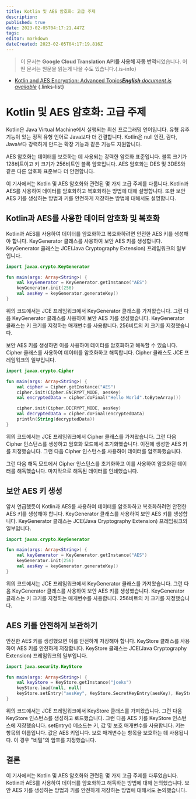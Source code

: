 ```yaml
---
title: Kotlin 및 AES 암호화: 고급 주제
description: 
published: true
date: 2023-02-05T04:17:21.447Z
tags: 
editor: markdown
dateCreated: 2023-02-05T04:17:19.816Z
---
```


> 이 문서는 **Google Cloud Translation API를 사용해 자동 번역**되었습니다.
어떤 문서는 원문을 읽는게 나을 수도 있습니다.{.is-info}



- [Kotlin and AES Encryption: Advanced Topics***English** document is available*](/en/Knowledge-base/Kotlin/kotlin-and-aes-encryption-advanced-topics)
{.links-list}


# Kotlin 및 AES 암호화: 고급 주제

Kotlin은 Java Virtual Machine에서 실행되는 최신 프로그래밍 언어입니다. 유형 유추 기능이 있는 정적 유형 언어로 Java보다 더 간결합니다. Kotlin은 null 안전, 람다, Java보다 강력하게 만드는 확장 기능과 같은 기능도 지원합니다.

AES 암호화는 데이터를 보호하는 데 사용되는 강력한 암호화 표준입니다. 블록 크기가 128비트이고 키 크기가 256비트인 블록 암호입니다. AES 암호화는 DES 및 3DES와 같은 다른 암호화 표준보다 더 안전합니다.

이 기사에서는 Kotlin 및 AES 암호화와 관련된 몇 가지 고급 주제를 다룹니다. Kotlin과 AES를 사용하여 데이터를 암호화하고 복호화하는 방법에 대해 설명합니다. 또한 보안 AES 키를 생성하는 방법과 키를 안전하게 저장하는 방법에 대해서도 설명합니다.

## Kotlin과 AES를 사용한 데이터 암호화 및 복호화

Kotlin과 AES를 사용하여 데이터를 암호화하고 복호화하려면 안전한 AES 키를 생성해야 합니다. KeyGenerator 클래스를 사용하여 보안 AES 키를 생성합니다. KeyGenerator 클래스는 JCE(Java Cryptography Extension) 프레임워크의 일부입니다.

```kotlin
import javax.crypto.KeyGenerator

fun main(args: Array<String>) {
    val keyGenerator = KeyGenerator.getInstance("AES")
    keyGenerator.init(256)
    val aesKey = keyGenerator.generateKey()
}
```

위의 코드에서는 JCE 프레임워크에서 KeyGenerator 클래스를 가져왔습니다. 그런 다음 KeyGenerator 클래스를 사용하여 보안 AES 키를 생성했습니다. KeyGenerator 클래스는 키 크기를 지정하는 매개변수를 사용합니다. 256비트의 키 크기를 지정했습니다.

보안 AES 키를 생성하면 이를 사용하여 데이터를 암호화하고 해독할 수 있습니다. Cipher 클래스를 사용하여 데이터를 암호화하고 해독합니다. Cipher 클래스도 JCE 프레임워크의 일부입니다.

```kotlin
import javax.crypto.Cipher

fun main(args: Array<String>) {
    val cipher = Cipher.getInstance("AES")
    cipher.init(Cipher.ENCRYPT_MODE, aesKey)
    val encryptedData = cipher.doFinal("Hello World".toByteArray())

    cipher.init(Cipher.DECRYPT_MODE, aesKey)
    val decryptedData = cipher.doFinal(encryptedData)
    println(String(decryptedData))
}
```

위의 코드에서는 JCE 프레임워크에서 Cipher 클래스를 가져왔습니다. 그런 다음 Cipher 인스턴스를 생성하고 암호화 모드에서 초기화했습니다. 이전에 생성한 AES 키를 지정했습니다. 그런 다음 Cipher 인스턴스를 사용하여 데이터를 암호화했습니다.

그런 다음 해독 모드에서 Cipher 인스턴스를 초기화하고 이를 사용하여 암호화된 데이터를 해독했습니다. 마지막으로 해독된 데이터를 인쇄했습니다.

## 보안 AES 키 생성

앞서 언급했듯이 Kotlin과 AES를 사용하여 데이터를 암호화하고 복호화하려면 안전한 AES 키를 생성해야 합니다. KeyGenerator 클래스를 사용하여 보안 AES 키를 생성합니다. KeyGenerator 클래스는 JCE(Java Cryptography Extension) 프레임워크의 일부입니다.

```kotlin
import javax.crypto.KeyGenerator

fun main(args: Array<String>) {
    val keyGenerator = KeyGenerator.getInstance("AES")
    keyGenerator.init(256)
    val aesKey = keyGenerator.generateKey()
}
```

위의 코드에서는 JCE 프레임워크에서 KeyGenerator 클래스를 가져왔습니다. 그런 다음 KeyGenerator 클래스를 사용하여 보안 AES 키를 생성했습니다. KeyGenerator 클래스는 키 크기를 지정하는 매개변수를 사용합니다. 256비트의 키 크기를 지정했습니다.

## AES 키를 안전하게 보관하기

안전한 AES 키를 생성했으면 이를 안전하게 저장해야 합니다. KeyStore 클래스를 사용하여 AES 키를 안전하게 저장합니다. KeyStore 클래스는 JCE(Java Cryptography Extension) 프레임워크의 일부입니다.

```kotlin
import java.security.KeyStore

fun main(args: Array<String>) {
    val keyStore = KeyStore.getInstance("jceks")
    keyStore.load(null, null)
    keyStore.setEntry("aesKey", KeyStore.SecretKeyEntry(aesKey), KeyStore.PasswordProtection("secret".toCharArray()))
}
```

위의 코드에서는 JCE 프레임워크에서 KeyStore 클래스를 가져왔습니다. 그런 다음 KeyStore 인스턴스를 생성하고 로드했습니다. 그런 다음 AES 키를 KeyStore 인스턴스에 저장했습니다. setEntry() 메소드는 키, 값 및 보호 매개변수를 사용합니다. 키는 항목의 이름입니다. 값은 AES 키입니다. 보호 매개변수는 항목을 보호하는 데 사용됩니다. 이 경우 "비밀"의 암호를 지정했습니다.

## 결론

이 기사에서는 Kotlin 및 AES 암호화와 관련된 몇 가지 고급 주제를 다루었습니다. Kotlin과 AES를 사용하여 데이터를 암호화하고 해독하는 방법에 대해 논의했습니다. 보안 AES 키를 생성하는 방법과 키를 안전하게 저장하는 방법에 대해서도 논의했습니다.